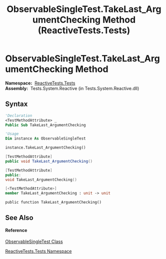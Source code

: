 ﻿---
title: ObservableSingleTest.TakeLast_ArgumentChecking Method  (ReactiveTests.Tests)
TOCTitle: TakeLast_ArgumentChecking Method
ms:assetid: M:ReactiveTests.Tests.ObservableSingleTest.TakeLast_ArgumentChecking
ms:mtpsurl: https://msdn.microsoft.com/en-us/library/reactivetests.tests.observablesingletest.takelast_argumentchecking(v=VS.103)
ms:contentKeyID: 36620996
ms.date: 06/28/2011
mtps_version: v=VS.103
f1_keywords:
- ReactiveTests.Tests.ObservableSingleTest.TakeLast_ArgumentChecking
dev_langs:
- CSharp
- JScript
- VB
- FSharp
- c++
---

# ObservableSingleTest.TakeLast\_ArgumentChecking Method

**Namespace:**  [ReactiveTests.Tests](hh289046\(v=vs.103\).md)  
**Assembly:**  Tests.System.Reactive (in Tests.System.Reactive.dll)

## Syntax

``` vb
'Declaration
<TestMethodAttribute> _
Public Sub TakeLast_ArgumentChecking
```

``` vb
'Usage
Dim instance As ObservableSingleTest

instance.TakeLast_ArgumentChecking()
```

``` csharp
[TestMethodAttribute]
public void TakeLast_ArgumentChecking()
```

``` c++
[TestMethodAttribute]
public:
void TakeLast_ArgumentChecking()
```

``` fsharp
[<TestMethodAttribute>]
member TakeLast_ArgumentChecking : unit -> unit 
```

``` jscript
public function TakeLast_ArgumentChecking()
```

## See Also

#### Reference

[ObservableSingleTest Class](hh315143\(v=vs.103\).md)

[ReactiveTests.Tests Namespace](hh289046\(v=vs.103\).md)

